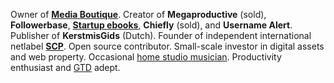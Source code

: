 Owner of <a href="https://mediaboutique.nl">**Media Boutique**</a>. Creator of **Megaproductive** (sold),
                        **Followerbase**,
                        <a href="https://startupebooks.net" target="_blank" title="Startup ebooks">**Startup&nbsp;ebooks**</a>,
                        **Chiefly** (sold),
                        and **Username&nbsp;Alert**.
                        Publisher of **KerstmisGids** (Dutch).
                        Founder of independent international netlabel <a href="http://supremecore.net" target="_blank" title="SCP">**SCP**</a>.
                        Open&nbsp;source contributor.
                        Small-scale investor in digital assets and web property.
                        Occasional <a href="https://soundcloud.com/arnehendriksen" target="_blank" title="Arne Hendriksen on SoundCloud">home&nbsp;studio&nbsp;musician</a>.
                        Productivity enthusiast and <a href="https://gettingthingsdone.com" target="_blank" rel="nofollow" title="Getting Things Done">GTD</a> adept.


<!--
**arnehendriksen/arnehendriksen** is a ✨ _special_ ✨ repository because its `README.md` (this file) appears on your GitHub profile.

Here are some ideas to get you started:

- 🔭 I’m currently working on ...
- 🌱 I’m currently learning ...
- 👯 I’m looking to collaborate on ...
- 🤔 I’m looking for help with ...
- 💬 Ask me about ...
- 📫 How to reach me: ...
- 😄 Pronouns: ...
- ⚡ Fun fact: ...
-->
